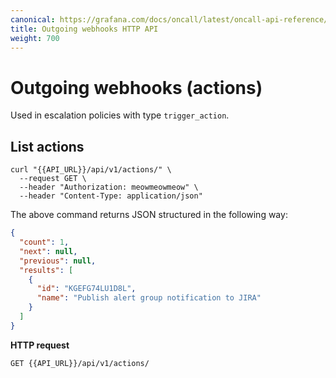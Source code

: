 ```yaml
---
canonical: https://grafana.com/docs/oncall/latest/oncall-api-reference/outgoing_webhooks/
title: Outgoing webhooks HTTP API
weight: 700
---
```


# Outgoing webhooks (actions)

Used in escalation policies with type `trigger_action`.

## List actions

```shell
curl "{{API_URL}}/api/v1/actions/" \
  --request GET \
  --header "Authorization: meowmeowmeow" \
  --header "Content-Type: application/json"
```

The above command returns JSON structured in the following way:

```json
{
  "count": 1,
  "next": null,
  "previous": null,
  "results": [
    {
      "id": "KGEFG74LU1D8L",
      "name": "Publish alert group notification to JIRA"
    }
  ]
}
```

**HTTP request**

`GET {{API_URL}}/api/v1/actions/`
